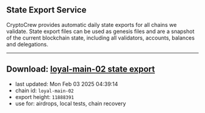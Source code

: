 ## State Export Service
CryptoCrew provides automatic daily state exports for all chains we validate. State export files can be used as genesis files and are a snapshot of the current blockchain state, including all validators, accounts, balances and delegations.

---
**Download: [loyal-main-02 state export](https://dl-eu2.ccvalidators.com/SERVICE/loyal/loyal-main-02_export_11888391.json)**
---

- last updated: Mon Feb 03 2025 04:39:14
- chain id: `loyal-main-02`
- export height: `11888391`
- use for: airdrops, local tests, chain recovery

